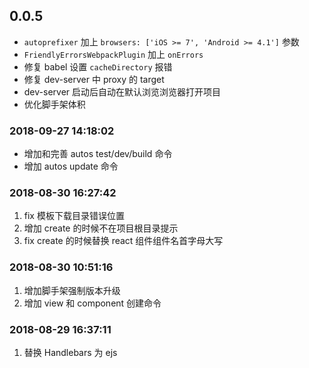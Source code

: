 ## 0.0.5

- `autoprefixer` 加上 `browsers: ['iOS >= 7', 'Android >= 4.1']` 参数
- `FriendlyErrorsWebpackPlugin` 加上 `onErrors`
- 修复 babel 设置 `cacheDirectory` 报错
- 修复 dev-server 中 proxy 的 target
- dev-server 启动后自动在默认浏览浏览器打开项目
- 优化脚手架体积

### 2018-09-27 14:18:02

- 增加和完善 autos test/dev/build 命令
- 增加 autos update 命令

### 2018-08-30 16:27:42

1. fix 模板下载目录错误位置
2. 增加 create 的时候不在项目根目录提示
3. fix create 的时候替换 react 组件组件名首字母大写

### 2018-08-30 10:51:16

1. 增加脚手架强制版本升级
2. 增加 view 和 component 创建命令

### 2018-08-29 16:37:11

1. 替换 Handlebars 为 ejs
